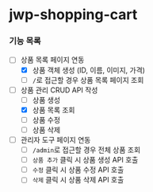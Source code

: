 # jwp-shopping-cart

### 기능 목록

- [ ] 상품 목록 페이지 연동
    - [x] 상품 객체 생성 (ID, 이름, 이미지, 가격)
    - [ ] `/`로 접근할 경우 상품 목록 페이지 조회

- [ ] 상품 관리 CRUD API 작성
    - [ ] 상품 생성
    - [x] 상품 목록 조회
    - [ ] 상품 수정
    - [ ] 상품 삭제

- [ ] 관리자 도구 페이지 연동
    - [ ] `/admin`로 접근할 경우 전체 상품 조회
    - [ ] `상품 추가` 클릭 시 상품 생성 API 호출
    - [ ] `수정` 클릭 시 상품 수정 API 호출
    - [ ] `삭제` 클릭 시 상품 삭제 API 호출
